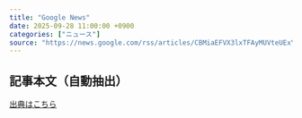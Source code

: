 ```yaml
---
title: "Google News"
date: 2025-09-28 11:00:00 +0900
categories: ["ニュース"]
source: "https://news.google.com/rss/articles/CBMiaEFVX3lxTFAyMUVteUExY0V3VzZDNzZCQUY3ZDlhSXN2SFQ5OG9aMHY1djJHU3hZaWRwOHZDUm02M25MempXWTkwNlNnZ3F5S2syOVJPbDB2SEVDWnhyLTRWQ1lRMUhBcGpqUlNpbzY5?oc=5"
---
```


## 記事本文（自動抽出）
<body class="y0K44d EA71Tc" id="readabilityBody"></body>

[出典はこちら](https://news.google.com/rss/articles/CBMiaEFVX3lxTFAyMUVteUExY0V3VzZDNzZCQUY3ZDlhSXN2SFQ5OG9aMHY1djJHU3hZaWRwOHZDUm02M25MempXWTkwNlNnZ3F5S2syOVJPbDB2SEVDWnhyLTRWQ1lRMUhBcGpqUlNpbzY5?oc=5)
